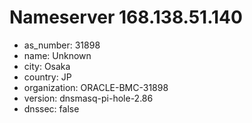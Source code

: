 # Nameserver 168.138.51.140

* as_number: 31898
* name: Unknown
* city: Osaka
* country: JP
* organization: ORACLE-BMC-31898
* version: dnsmasq-pi-hole-2.86
* dnssec: false
